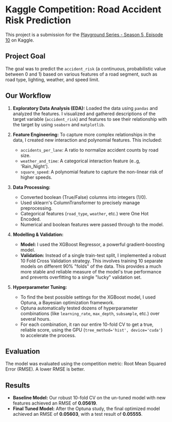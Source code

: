 # Kaggle Competition: Road Accident Risk Prediction

This project is a submission for the [Playground Series - Season 5, Episode 10](https://www.kaggle.com/competitions/playground-series-s5e10) on Kaggle.

## Project Goal
The goal was to predict the `accident_risk` (a continuous, probabilistic value between 0 and 1) based on various features of a road segment, such as road type, lighting, weather, and speed limit.

## Our Workflow

1.  **Exploratory Data Analysis (EDA):** Loaded the data using `pandas` and analyzed the features. I visualized and gathered descriptions of the target variable (`accident_risk`) and features to see their relationship with the target by using `seaborn` and `matplotlib`.

2.  **Feature Engineering:** To capture more complex relationships in the data, I created new interaction and polynomial features. This included:
    * `accidents_per_lane`: A ratio to normalize accident counts by road size.
    * `weather_and_time`: A categorical interaction feature (e..g, 'Rain\_Night').
    * `square_speed`: A polynomial feature to capture the non-linear risk of higher speeds.

3.  **Data Processing:**
    * Converted boolean (True/False) columns into integers (1/0).
    * Used sklearn's ColumnTransformer to precisely manage preprocessing.
    * Categorical features (`road_type`, `weather`, etc.) were One Hot Encoded.
    * Numerical and boolean features were passed through to the model.

4.  **Modelling & Validation:**
    * **Model:** I used the XGBoost Regressor, a powerful gradient-boosting model.
    * **Validation:** Instead of a single train-test split, I implemented a robust 10 Fold Cross Validation strategy. This involves training 10 separate models on different 90% "folds" of the data. This provides a much more stable and reliable measure of the model's true performance and prevents overfitting to a single "lucky" validation set.

5.  **Hyperparameter Tuning:**
    * To find the best possible settings for the XGBoost model, I used Optuna, a Bayesian optimization framework.
    * Optuna automatically tested dozens of hyperparameter combinations (like `learning_rate`, `max_depth`, `subsample`, etc.) over several hours.
    * For each combination, it ran our entire 10-fold CV to get a true, reliable score, using the GPU (`tree_method='hist', device='cuda'`) to accelerate the process.

## Evaluation
The model was evaluated using the competition metric: Root Mean Squared Error (RMSE). A lower RMSE is better.

## Results
* **Baseline Model:** Our robust 10-fold CV on the un-tuned model with new features achieved an RMSE of **0.05619**.
* **Final Tuned Model:** After the Optuna study, the final optimized model achieved an RMSE of **0.05603**, with a test result of **0.05555**.